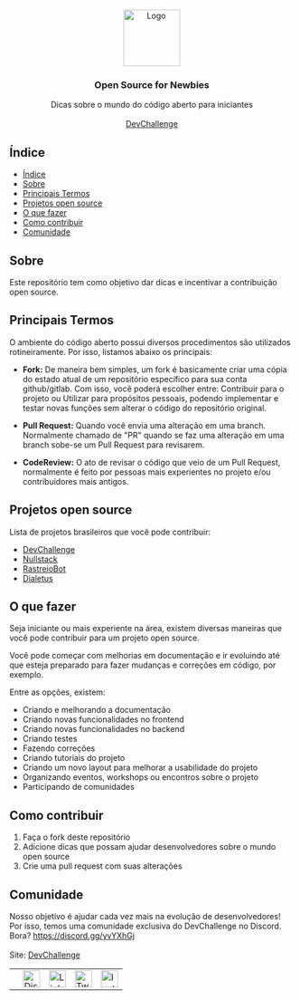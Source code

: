 <br />
<p align="center">
    <a href="https://devchallenge.com.br/">
    <img src="https://trello-attachments.s3.amazonaws.com/590fa896d2d25e50583de620/500x500/0bdcc819ea145cb0167619c6d00f2174/D.png" alt="Logo" width="100" height="100">
  </a>
  
  <h3 align="center">Open Source for Newbies</h3>

  <p align="center">
    Dicas sobre o mundo do código aberto para iniciantes
       <br />
    <br />
     <a href="https://www.devchallenge.com.br/">DevChallenge</a>
  </p>

## Índice

- [Índice](#índice)
- [Sobre](#sobre)
- [Principais Termos](#principais-termos)
- [Projetos open source](#projetos-open-source)
- [O que fazer](#o-que-fazer)
- [Como contribuir](#como-contribuir)
- [Comunidade](#comunidade)

## Sobre

Este repositório tem como objetivo dar dicas e incentivar a contribuição open source.

## Principais Termos
O ambiente do código aberto possui diversos procedimentos são utilizados rotineiramente. Por isso, listamos abaixo os principais:

- **Fork:** De maneira bem simples, um fork é basicamente criar uma cópia do estado atual de um repositório específico para sua conta github/gitlab. Com isso, você poderá escolher entre: Contribuir para o projeto ou Utilizar para propósitos pessoais, podendo implementar e testar novas funções sem alterar o código do repositório original.

- **Pull Request:** Quando você envia uma alteração em uma branch. Normalmente chamado de "PR" quando se faz uma alteração em uma branch sobe-se um Pull Request para revisarem.

- **CodeReview:** O ato de revisar o código que veio de um Pull Request, normalmente é feito por pessoas mais experientes no projeto e/ou contribuidores mais antigos.

## Projetos open source

Lista de projetos brasileiros que você pode contribuir:
- [DevChallenge](https://devchallenge.com.br)
- [Nullstack](https://github.com/nullstack/nullstack)
- [RastreioBot](https://github.com/GabrielRF/RastreioBot)
- [Dialetus](https://github.com/dialetus/dialetus-service)

## O que fazer
Seja iniciante ou mais experiente na área, existem diversas maneiras que você pode contribuir para um projeto open source. 

Você pode começar com melhorias em documentação e ir evoluindo até que esteja preparado para fazer mudanças e correções em código, por exemplo.

Entre as opções, existem:
- Criando e melhorando a documentação
- Criando novas funcionalidades no frontend
- Criando novas funcionalidades no backend
- Criando testes
- Fazendo correções
- Criando tutoriais do projeto
- Criando um novo layout para melhorar a usabilidade do projeto
- Organizando eventos, workshops ou encontros sobre o projeto
- Participando de comunidades

## Como contribuir

1. Faça o fork deste repositório
2. Adicione dicas que possam ajudar desenvolvedores sobre o mundo open source
3. Crie uma pull request com suas alterações

## Comunidade

Nosso objetivo é ajudar cada vez mais na evolução de desenvolvedores! Por isso, temos uma comunidade exclusiva do DevChallenge no Discord. Bora? <https://discord.gg/yvYXhGj> <br>
<br>
Site: [DevChallenge](https://www.devchallenge.com.br/) <br>

<table style="border-color:transparent">
    <th>
        <td><a href="https://discord.gg/yvYXhGj"><img src="https://cdn3.iconfinder.com/data/icons/discord/64/discord_20-512.png" width="30px" height="30px" alt="Discord">      </a></td>
    <td><a href="https://www.linkedin.com/company/devchallenge/"><img src="https://image.flaticon.com/icons/svg/1384/1384014.svg" width="30px" height="30px"                alt="Linkedin"></a></td>
    <td><a href="https://twitter.com/dev_challenge"><img src="https://cdn3.iconfinder.com/data/icons/picons-social/57/43-twitter-512.png" width="30px" height="30px"        alt="Twitter"></a</td>
    <td><a href="https://www.instagram.com/devchallenge/"><img src="https://cdn4.iconfinder.com/data/icons/picons-social/57/38-instagram-3-512.png" width="30px"            height="30px" alt="Instagram"></a></td>
    </th>
</table>
